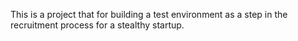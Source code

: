 This is a project that for building a test environment as a step in the recruitment process for a stealthy startup.